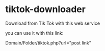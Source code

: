 # tiktok-downloader
Download from Tik Tok with this web service

you can use it with this link:

Domain/Folder/tiktok.php?url="post link"
